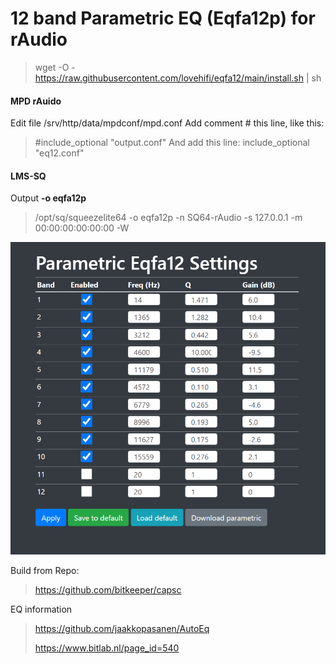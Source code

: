 # 12 band Parametric EQ (Eqfa12p) for rAudio
>
> wget -O - https://raw.githubusercontent.com/lovehifi/eqfa12/main/install.sh | sh
>

#### MPD rAuido
Edit file /srv/http/data/mpdconf/mpd.conf
Add comment # this line, like this: 
> #include_optional    "output.conf"
And add this line:
> include_optional    "eq12.conf"
>
>
#### LMS-SQ
>
Output **-o eqfa12p**
>
> /opt/sq/squeezelite64 -o eqfa12p -n SQ64-rAudio -s 127.0.0.1 -m 00:00:00:00:00:00 -W
>
![Screenshot](eqfa12.png)

Build from Repo: 
> https://github.com/bitkeeper/capsc
>
EQ information
> https://github.com/jaakkopasanen/AutoEq
>
> https://www.bitlab.nl/page_id=540
